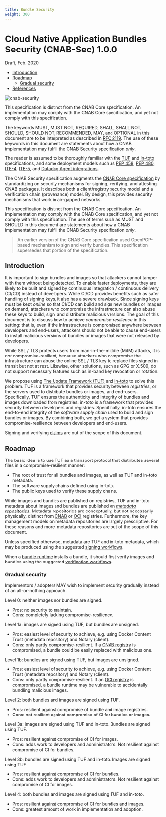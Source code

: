 ```yaml
---
title: Bundle Security
weight: 300
---
```


# Cloud Native Application Bundles Security (CNAB-Sec) 1.0.0
Draft, Feb. 2020

* [Introduction](#introduction)
* [Roadmap](#roadmap)
  * [Gradual security](#gradual-security)
* [References](#references)

![cnab-security](https://user-images.githubusercontent.com/686194/61752644-54580b80-ad61-11e9-9518-608534d09bdd.png)

This specification is distinct from the CNAB Core specification. An implementation may comply with the CNAB Core specification, and yet not comply with this specification.

The keywords MUST, MUST NOT, REQUIRED, SHALL, SHALL NOT, SHOULD, SHOULD NOT, RECOMMENDED, MAY, and OPTIONAL in this document are to be interpreted as described in [RFC 2119](https://tools.ietf.org/html/rfc2119). The use of these keywords in this document are statements about how a CNAB implementation may fulfill the CNAB Security specification _only_.

The reader is assumed to be thoroughly familiar with the [TUF][tuf-spec] and [in-toto][in-toto-spec] specifications, and some deployment models such as [PEP 458][pep-458], [PEP 480][pep-480], [ITE-4][ite-4], [ITE-5][ite-5], and [Datadog Agent integrations][datadog-agent-integrations].

The CNAB Security specification augments the [CNAB Core specification](100-CNAB.md) by standardizing on security mechanisms for signing, verifying, and attesting CNAB packages. It describes both a client/registry security model and a verification chain (provenance) model. By design, this provides security mechanisms that work in air-gapped networks.

This specification is distinct from the CNAB Core specification. An implementation may comply with the CNAB Core specification, and yet not comply with this specification. The use of terms such as MUST and SHOULD in this document are statements about how a CNAB implementation may fulfill the CNAB Security specification _only_.

> An earlier version of the CNAB Core specification used OpenPGP-based mechanism to sign and verify bundles. This specification supersedes that portion of the specification.

## Introduction

It is important to sign bundles and images so that attackers cannot tamper with them without being detected. To enable faster deployments, they are likely to be built and signed by continuous integration / continuous delivery (CI/CD) instead of developers. While CI/CD provides benefits such as safer handling of signing keys, it also has a severe drawback. Since signing keys must be kept _online_ so that CI/CD can build and sign new bundles or images on demand, attackers who compromise the infrastructure can also abuse these keys to build, sign, and distribute malicious versions. The goal of this document is to discuss how to achieve _compromise-resilience_ in this setting: that is, even if the infrastructure is compromised anywhere between developers and end-users, attackers should not be able to cause end-users to install malicious versions of bundles or images that were not released by developers.

While SSL / TLS protects users from man-in-the-middle (MitM) attacks, it is _not_ compromise-resilient, because attackers who compromise the infrastructure can abuse the online SSL / TLS key to replace files signed in transit but not at rest. Likewise, other solutions, such as GPG or X.509, do not support necessary features such as in-band key revocation or rotation.

We propose using [The Update Framework (TUF)](https://theupdateframework.com) and [in-toto](https://in-toto.io) to solve this problem. TUF is a framework that provides security between _registries_, or the servers used to distribute bundles or images, and end-users. Specifically, TUF ensures the authenticity and integrity of bundles and images downloaded from registries. in-toto is a framework that provides security between developers and registries. Specifically, in-toto ensures the end-to-end integrity of the _software supply chain_ used to build and sign bundles or images. By combining both, we get a system that provides compromise-resilience between developers and end-users.

 Signing and verifying [claims](400-claims.md) are out of the scope of this document.

## Roadmap

The basic idea is to use TUF as a transport protocol that distributes several files in a compromise-resilient manner:

* The root of trust for all bundles and images, as well as TUF and in-toto metadata.
* The software supply chains defined using in-toto.
* The public keys used to verify these supply chains.

While images and bundles are published on registries, TUF and in-toto metadata about images and bundles are published on [_metadata repositories_](301-metadata-repositories.md). Metadata repositories are conceptually, but not necessarily physically, distinct from [CNAB](200-CNAB-registries.md) or [OCI](https://github.com/opencontainers/distribution-spec/blob/master/spec.md) registries. Furthermore, the key management models on metadata repositories are largely prescriptive. For these reasons and more, metadata repositories are out of the scope of this document.

Unless specified otherwise, metadata are TUF and in-toto metadata, which may be produced using the suggested [signing workflows](302-signing-workflows.md).

When a [bundle runtime](103-bundle-runtime.md) installs a bundle, it should first verify images and bundles using the suggested [verification workflows](303-verification-workflows.md).

### Gradual security

Implementors / adopters MAY wish to implement security gradually instead of an all-or-nothing approach.

Level 0: neither images nor bundles are signed.
   * Pros: no security to maintain.
   * Cons: completely lacking compromise-resilience.

Level 1a: images are signed using TUF, but bundles are unsigned.
   * Pros: easiest level of security to achieve, e.g. using Docker Content Trust (metadata repository) and Notary (client).
   * Cons: only partly compromise-resilient. If a [CNAB registry](200-CNAB-registries.md) is compromised, a bundle could be easily replaced with malicious one.

Level 1b: bundles are signed using TUF, but images are unsigned.
   * Pros: easiest level of security to achieve, e.g. using Docker Content Trust (metadata repository) and Notary (client).
   * Cons: only partly compromise-resilient. If an [OCI registry](https://github.com/opencontainers/distribution-spec/blob/master/spec.md) is compromised, a bundle runtime may be vulnerable to accidentally bundling malicious images.
  
Level 2: both bundles and images are signed using TUF.
   * Pros: resilient against compromise of bundle and image registries.
   * Cons: not resilient against compromise of CI for bundles or images.

Level 3a: images are signed using TUF and in-toto. Bundles are signed using TUF.
   * Pros: resilient against compromise of CI for images.
   * Cons: adds work to developers and administrators. Not resilient against compromise of CI for bundles.

Level 3b: bundles are signed using TUF and in-toto. Images are signed using TUF.
   * Pros: resilient against compromise of CI for bundles.
   * Cons: adds work to developers and administrators. Not resilient against compromise of CI for images.

Level 4: both bundles and images are signed using TUF and in-toto.
   * Pros: resilient against compromise of CI for bundles and images.
   * Cons: greatest amount of work in implementation and adoption.

[tuf-spec]: https://github.com/theupdateframework/specification
[in-toto-spec]: https://github.com/in-toto/docs
[ite-4]: https://github.com/in-toto/ITE/pull/4
[datadog-agent-integrations]: https://www.datadoghq.com/blog/engineering/secure-publication-of-datadog-agent-integrations-with-tuf-and-in-toto/
[ite-5]: https://github.com/in-toto/ITE/pull/5
[pep-458]: https://www.python.org/dev/peps/pep-0458/
[pep-480]: https://www.python.org/dev/peps/pep-0480/
